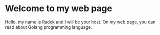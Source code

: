 # Welcome to my web page

Hello, my name is [Radek](/about/) and I will be your host.
On my web page, you can read about Golang programming language.
